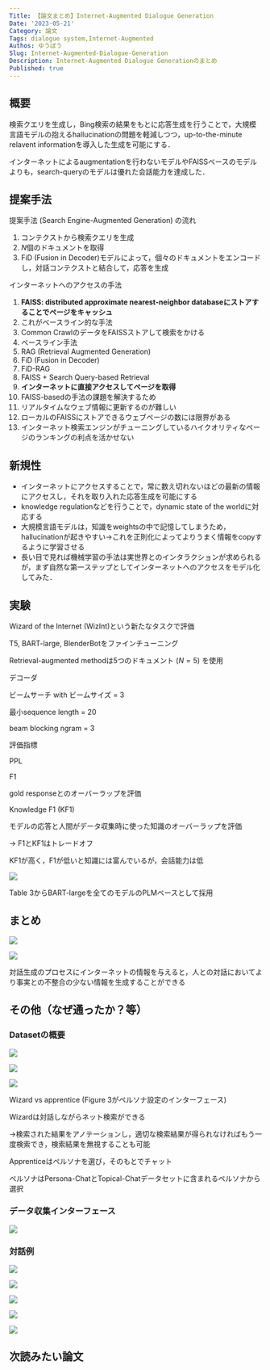 ```yaml
---
Title: 【論文まとめ】Internet-Augmented Dialogue Generation
Date: '2023-05-21'
Category: 論文
Tags: dialogue system,Internet-Augmented
Authos: ゆうぼう
Slug: Internet-Augmented-Dialogue-Generation
Description: Internet-Augmented Dialogue Generationのまとめ
Published: true
---
```


## 概要

検索クエリを生成し，Bing検索の結果をもとに応答生成を行うことで，大規模言語モデルの抱えるhallucinationの問題を軽減しつつ，up-to-the-minute relavent informationを導入した生成を可能にする．

インターネットによるaugmentationを行わないモデルやFAISSベースのモデルよりも，search-queryのモデルは優れた会話能力を達成した．

## 提案手法

提案手法 (Search Engine-Augmented Generation) の流れ

1. コンテクストから検索クエリを生成
2. $N$個のドキュメントを取得
3. FiD (Fusion in Decoder)モデルによって，個々のドキュメントをエンコードし，対話コンテクストと結合して，応答を生成


インターネットへのアクセスの手法

1. **FAISS: distributed approximate nearest-neighbor databaseにストアすることでページをキャッシュ**
1. これがベースライン的な手法
2. Common CrawlのデータをFAISSストアして検索をかける
3. ベースライン手法
1. RAG (Retrieval Augmented Generation)
2. FiD (Fusion in Decoder)
3. FiD-RAG
4. FAISS + Search Query-based Retrieval
2. **インターネットに直接アクセスしてページを取得**
1. FAISS-basedの手法の課題を解決するため
1. リアルタイムなウェブ情報に更新するのが難しい
2. ローカルのFAISSにストアできるウェブページの数には限界がある
3. インターネット検索エンジンがチューニングしているハイクオリティなページのランキングの利点を活かせない
## 新規性

- インターネットにアクセスすることで，常に数え切れないほどの最新の情報にアクセスし，それを取り入れた応答生成を可能にする
- knowledge regulationなどを行うことで，dynamic state of the worldに対応する
- 大規模言語モデルは，知識をweightsの中で記憶してしまうため，hallucinationが起きやすい→これを正則化によってよりうまく情報をcopyするように学習させる
- 長い目で見れば機械学習の手法は実世界とのインタラクションが求められるが，まず自然な第一ステップとしてインターネットへのアクセスをモデル化してみた．
## 実験

Wizard of the Internet (WizInt)という新たなタスクで評価

T5, BART-large, BlenderBotをファインチューニング

Retrieval-augmented methodは5つのドキュメント ($N = 5$) を使用

デコーダ

ビームサーチ with ビームサイズ = 3

最小sequence length = 20

beam blocking ngram = 3



評価指標

PPL

F1

gold responseとのオーバーラップを評価

Knowledge F1 (KF1)

モデルの応答と人間がデータ収集時に使った知識のオーバーラップを評価

→ F1とKF1はトレードオフ

KF1が高く，F1が低いと知識には富んでいるが，会話能力は低

![](https://s3.us-west-2.amazonaws.com/secure.notion-static.com/046eaf2d-d2ad-4c64-88ff-1da3652d09db/%E3%82%B9%E3%82%AF%E3%83%AA%E3%83%BC%E3%83%B3%E3%82%B7%E3%83%A7%E3%83%83%E3%83%88_2022-12-01_10.56.43.png?X-Amz-Algorithm=AWS4-HMAC-SHA256&X-Amz-Content-Sha256=UNSIGNED-PAYLOAD&X-Amz-Credential=AKIAT73L2G45EIPT3X45%2F20230521%2Fus-west-2%2Fs3%2Faws4_request&X-Amz-Date=20230521T180245Z&X-Amz-Expires=3600&X-Amz-Signature=5bc0838e45dcfd8e8bd5eaccc3119950721a181ddda4d06ec738e7c3365f5031&X-Amz-SignedHeaders=host&x-id=GetObject)

Table 3からBART-largeを全てのモデルのPLMベースとして採用

## まとめ

![](https://s3.us-west-2.amazonaws.com/secure.notion-static.com/1ca77f8a-f779-4b89-848d-c91da6c62f4a/%E3%82%B9%E3%82%AF%E3%83%AA%E3%83%BC%E3%83%B3%E3%82%B7%E3%83%A7%E3%83%83%E3%83%88_2022-12-01_11.01.48.png?X-Amz-Algorithm=AWS4-HMAC-SHA256&X-Amz-Content-Sha256=UNSIGNED-PAYLOAD&X-Amz-Credential=AKIAT73L2G45EIPT3X45%2F20230521%2Fus-west-2%2Fs3%2Faws4_request&X-Amz-Date=20230521T180251Z&X-Amz-Expires=3600&X-Amz-Signature=9ff218f5ee589b534be2eb715c0f7f63df861d554e66d55106b4c556781442fd&X-Amz-SignedHeaders=host&x-id=GetObject)

![](https://s3.us-west-2.amazonaws.com/secure.notion-static.com/27573c8b-3d99-43f9-94ab-7587b26b32cc/%E3%82%B9%E3%82%AF%E3%83%AA%E3%83%BC%E3%83%B3%E3%82%B7%E3%83%A7%E3%83%83%E3%83%88_2022-12-01_11.05.44.png?X-Amz-Algorithm=AWS4-HMAC-SHA256&X-Amz-Content-Sha256=UNSIGNED-PAYLOAD&X-Amz-Credential=AKIAT73L2G45EIPT3X45%2F20230521%2Fus-west-2%2Fs3%2Faws4_request&X-Amz-Date=20230521T180251Z&X-Amz-Expires=3600&X-Amz-Signature=b964e89f1e9d2ae8e64e0d7d742d7020fc7ef4ff29b833797ce37314e5799441&X-Amz-SignedHeaders=host&x-id=GetObject)



対話生成のプロセスにインターネットの情報を与えると，人との対話においてより事実との不整合の少ない情報を生成することができる

## その他（なぜ通ったか？等）

### Datasetの概要

![](https://s3.us-west-2.amazonaws.com/secure.notion-static.com/2eb1422e-7ff7-4cc5-8196-bde757915ce2/%E3%82%B9%E3%82%AF%E3%83%AA%E3%83%BC%E3%83%B3%E3%82%B7%E3%83%A7%E3%83%83%E3%83%88_2022-12-01_11.09.02.png?X-Amz-Algorithm=AWS4-HMAC-SHA256&X-Amz-Content-Sha256=UNSIGNED-PAYLOAD&X-Amz-Credential=AKIAT73L2G45EIPT3X45%2F20230521%2Fus-west-2%2Fs3%2Faws4_request&X-Amz-Date=20230521T180259Z&X-Amz-Expires=3600&X-Amz-Signature=710c789b847b28780b36828dceb94a0c5e64477a947408b006326fd9d96fa982&X-Amz-SignedHeaders=host&x-id=GetObject)

![](https://s3.us-west-2.amazonaws.com/secure.notion-static.com/d5ea08a4-45cf-49ef-91e7-377133215991/%E3%82%B9%E3%82%AF%E3%83%AA%E3%83%BC%E3%83%B3%E3%82%B7%E3%83%A7%E3%83%83%E3%83%88_2022-12-01_11.13.05.png?X-Amz-Algorithm=AWS4-HMAC-SHA256&X-Amz-Content-Sha256=UNSIGNED-PAYLOAD&X-Amz-Credential=AKIAT73L2G45EIPT3X45%2F20230521%2Fus-west-2%2Fs3%2Faws4_request&X-Amz-Date=20230521T180259Z&X-Amz-Expires=3600&X-Amz-Signature=c399c60223e5461c49e6402da18bbd25141af21f76ecef9ac70feb5bb99e2712&X-Amz-SignedHeaders=host&x-id=GetObject)

![](https://s3.us-west-2.amazonaws.com/secure.notion-static.com/f4dc75e0-c5fc-4c72-87a2-038fa4da489d/%E3%82%B9%E3%82%AF%E3%83%AA%E3%83%BC%E3%83%B3%E3%82%B7%E3%83%A7%E3%83%83%E3%83%88_2022-12-01_11.09.20.png?X-Amz-Algorithm=AWS4-HMAC-SHA256&X-Amz-Content-Sha256=UNSIGNED-PAYLOAD&X-Amz-Credential=AKIAT73L2G45EIPT3X45%2F20230521%2Fus-west-2%2Fs3%2Faws4_request&X-Amz-Date=20230521T180301Z&X-Amz-Expires=3600&X-Amz-Signature=be8accd7244e0323058c7cae973662a3e4e6aeed3ea7cbe2166c7cd14b85b449&X-Amz-SignedHeaders=host&x-id=GetObject)



Wizard vs apprentice (Figure 3がペルソナ設定のインターフェース)

Wizardは対話しながらネット検索ができる

→検索された結果をアノテーションし，適切な検索結果が得られなければもう一度検索でき，検索結果を無視することも可能

Apprenticeはペルソナを選び，そのもとでチャット

ペルソナはPersona-ChatとTopical-Chatデータセットに含まれるペルソナから選択



### データ収集インターフェース

![](https://s3.us-west-2.amazonaws.com/secure.notion-static.com/0085580b-3278-476e-9ec5-c2ffb77d7b29/%E3%82%B9%E3%82%AF%E3%83%AA%E3%83%BC%E3%83%B3%E3%82%B7%E3%83%A7%E3%83%83%E3%83%88_2022-12-01_11.14.35.png?X-Amz-Algorithm=AWS4-HMAC-SHA256&X-Amz-Content-Sha256=UNSIGNED-PAYLOAD&X-Amz-Credential=AKIAT73L2G45EIPT3X45%2F20230521%2Fus-west-2%2Fs3%2Faws4_request&X-Amz-Date=20230521T180312Z&X-Amz-Expires=3600&X-Amz-Signature=cecc9811d038c323c2fe77514541206c99c29f182089e0ff4f7ff1c05af76ae4&X-Amz-SignedHeaders=host&x-id=GetObject)

### 対話例

![](https://s3.us-west-2.amazonaws.com/secure.notion-static.com/f4ea4c49-8c2d-461e-90f8-e088f140236f/%E3%82%B9%E3%82%AF%E3%83%AA%E3%83%BC%E3%83%B3%E3%82%B7%E3%83%A7%E3%83%83%E3%83%88_2022-12-01_11.15.44.png?X-Amz-Algorithm=AWS4-HMAC-SHA256&X-Amz-Content-Sha256=UNSIGNED-PAYLOAD&X-Amz-Credential=AKIAT73L2G45EIPT3X45%2F20230521%2Fus-west-2%2Fs3%2Faws4_request&X-Amz-Date=20230521T180317Z&X-Amz-Expires=3600&X-Amz-Signature=76f2ea0ce416603f36d781351eb7ef96112d254becc9fc794f003d7a505d656d&X-Amz-SignedHeaders=host&x-id=GetObject)

![](https://s3.us-west-2.amazonaws.com/secure.notion-static.com/a7cbe08f-b519-4f38-9fd3-c04ac200ca59/%E3%82%B9%E3%82%AF%E3%83%AA%E3%83%BC%E3%83%B3%E3%82%B7%E3%83%A7%E3%83%83%E3%83%88_2022-12-01_11.16.36.png?X-Amz-Algorithm=AWS4-HMAC-SHA256&X-Amz-Content-Sha256=UNSIGNED-PAYLOAD&X-Amz-Credential=AKIAT73L2G45EIPT3X45%2F20230521%2Fus-west-2%2Fs3%2Faws4_request&X-Amz-Date=20230521T180318Z&X-Amz-Expires=3600&X-Amz-Signature=6b2ceb55e526c639addff82e913b3131ffa72b15726b9e4466b940d897fd4d63&X-Amz-SignedHeaders=host&x-id=GetObject)

![](https://s3.us-west-2.amazonaws.com/secure.notion-static.com/34dfeedc-b77c-4a35-b702-75063a8bc508/%E3%82%B9%E3%82%AF%E3%83%AA%E3%83%BC%E3%83%B3%E3%82%B7%E3%83%A7%E3%83%83%E3%83%88_2022-12-01_11.17.07.png?X-Amz-Algorithm=AWS4-HMAC-SHA256&X-Amz-Content-Sha256=UNSIGNED-PAYLOAD&X-Amz-Credential=AKIAT73L2G45EIPT3X45%2F20230521%2Fus-west-2%2Fs3%2Faws4_request&X-Amz-Date=20230521T180320Z&X-Amz-Expires=3600&X-Amz-Signature=98cefeb4eb76d733e0f66f1ee4b6da121400d4424e577568f4f62b89a1f4604c&X-Amz-SignedHeaders=host&x-id=GetObject)

![](https://s3.us-west-2.amazonaws.com/secure.notion-static.com/f32d2168-6cc4-4d1a-9144-28b7b9f08403/%E3%82%B9%E3%82%AF%E3%83%AA%E3%83%BC%E3%83%B3%E3%82%B7%E3%83%A7%E3%83%83%E3%83%88_2022-12-01_11.16.06.png?X-Amz-Algorithm=AWS4-HMAC-SHA256&X-Amz-Content-Sha256=UNSIGNED-PAYLOAD&X-Amz-Credential=AKIAT73L2G45EIPT3X45%2F20230521%2Fus-west-2%2Fs3%2Faws4_request&X-Amz-Date=20230521T180322Z&X-Amz-Expires=3600&X-Amz-Signature=3303ed5f702bd5f37007ea86bd77140491402ebe7cdd5c95864ea40e0fb5c497&X-Amz-SignedHeaders=host&x-id=GetObject)

![](https://s3.us-west-2.amazonaws.com/secure.notion-static.com/297251c8-e380-41bb-bd63-e7d5cb7a3a85/%E3%82%B9%E3%82%AF%E3%83%AA%E3%83%BC%E3%83%B3%E3%82%B7%E3%83%A7%E3%83%83%E3%83%88_2022-12-01_11.16.52.png?X-Amz-Algorithm=AWS4-HMAC-SHA256&X-Amz-Content-Sha256=UNSIGNED-PAYLOAD&X-Amz-Credential=AKIAT73L2G45EIPT3X45%2F20230521%2Fus-west-2%2Fs3%2Faws4_request&X-Amz-Date=20230521T180323Z&X-Amz-Expires=3600&X-Amz-Signature=b96877406775d10be4cac4190bb15461878b6252b5145dad83309750f2de7c68&X-Amz-SignedHeaders=host&x-id=GetObject)



## 次読みたい論文

